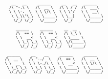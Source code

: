         __   __     ______     __   __   ______              
       /\ "-.\ \   /\  __ \   /\ \ / /  /\  ___\              
       \ \ \-.  \  \ \ \/\ \  \ \ \'/   \ \  __\           
        \ \_\\"\_\  \ \_____\  \ \__|    \ \_____\           
         \/_/ \/_/   \/_____/   \/_/      \/_____/      
  
          ______     ______     __  __ 
          /\  == \   /\  == \   /\ \_\ \ 
          \ \  __<   \ \  __<   \ \____ \
           \ \_\ \_\  \ \_\ \_\  \/\_____\
            \/_/ /_/   \/_/ /_/   \/_____/
  
      ______     __    __     ______     ______ 
     /\  __ \   /\ "-./  \   /\  == \   /\  __ \
     \ \  __ \  \ \ \-./\ \  \ \  __<   \ \ \/\ \ 
      \ \_\ \_\  \ \_\ \ \_\  \ \_____\  \ \_____\
       \/_/\/_/   \/_/  \/_/   \/_____/   \/_____/
                                                                                                                                 
                                                                                                                                 
                                                                                                                                 
                                                                                                                                 
